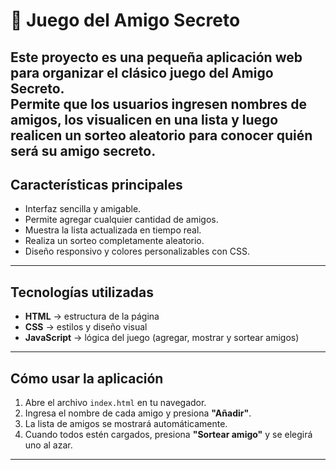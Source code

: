 # 🎁 Juego del Amigo Secreto

Este proyecto es una pequeña aplicación web para organizar el clásico juego del **Amigo Secreto**.  
Permite que los usuarios ingresen nombres de amigos, los visualicen en una lista y luego realicen un sorteo aleatorio para conocer quién será su amigo secreto.
---

## **Características principales**
- Interfaz sencilla y amigable.
- Permite agregar cualquier cantidad de amigos.
- Muestra la lista actualizada en tiempo real.
- Realiza un sorteo completamente aleatorio.
- Diseño responsivo y colores personalizables con CSS.

---

## **Tecnologías utilizadas**
- **HTML** → estructura de la página  
- **CSS** → estilos y diseño visual  
- **JavaScript** → lógica del juego (agregar, mostrar y sortear amigos)  

---

## **Cómo usar la aplicación**
1. Abre el archivo `index.html` en tu navegador.  
2. Ingresa el nombre de cada amigo y presiona **"Añadir"**.  
3. La lista de amigos se mostrará automáticamente.  
4. Cuando todos estén cargados, presiona **"Sortear amigo"** y se elegirá uno al azar.  

---



